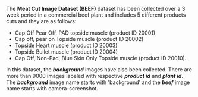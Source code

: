 The **Meat Cut Image Dataset (BEEF)** dataset has been collected over a 3 week period in a commercial beef plant and includes 5 different products cuts and they are as follows:

* Cap Off Pear Off, PAD topside muscle (product ID 20001)
* Cap off, pear on Topside muscle (product ID 20002)
* Topside Heart muscle (product ID 20003)
* Topside Bullet muscle (product ID 20004)
* Cap Off, Non-Pad, Blue Skin Only Topside muscle (product ID 20010).

In this dataset, the ***background*** images have also been collected. There are more than 9000 images labeled with respective ***product id*** and ***plant id***. The ***background*** image name starts with 'background' and the ***beef*** image name starts with camera-screenshot. 
